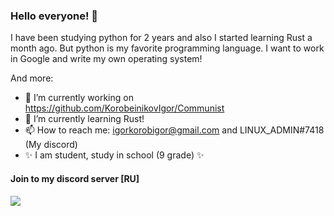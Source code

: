 ### Hello everyone! 👋
I have been studying python for 2 years and also I started learning Rust a month ago. But python is my favorite programming language. I want to work in Google and write my own operating system!

And more:
- 🔭 I’m currently working on https://github.com/KorobeinikovIgor/Communist
- 🌱 I’m currently learning Rust!
- 📫 How to reach me: igorkorobigor@gmail.com and LINUX_ADMIN#7418 (My discord)
- ✨ I am student, study in school (9 grade) ✨

#### Join to my discord server [RU]
<a href="https://discord.gg/W54CYM4DGR"><img src="https://discordapp.com/api/guilds/848196497219649566/widget.png?style=banner2"/></a>
